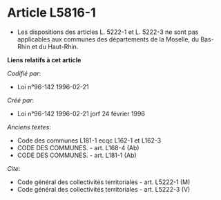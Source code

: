 # Article L5816-1

- Les dispositions des articles L. 5222-1 et L. 5222-3 ne sont pas applicables aux communes des départements de la Moselle,
du Bas-Rhin et du Haut-Rhin.

**Liens relatifs à cet article**

_Codifié par_:

  - Loi n°96-142 1996-02-21

_Créé par_:

  - Loi n°96-142 1996-02-21 jorf 24 février 1996

_Anciens textes_:

  - Code des communes L181-1 ecqc L162-1 et L162-3
  - CODE DES COMMUNES. - art. L168-4 (Ab)
  - CODE DES COMMUNES. - art. L181-1 (Ab)

_Cite_:

  - Code général des collectivités territoriales - art. L5222-1 (M)
  - Code général des collectivités territoriales - art. L5222-3 (V)
